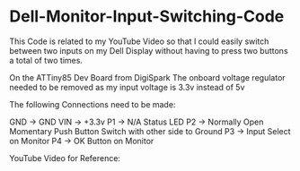 # Dell-Monitor-Input-Switching-Code

This Code is related to my YouTube Video so that I could easily switch between two inputs on my Dell Display without having to press two buttons a total of two times.

On the ATTiny85 Dev Board from DigiSpark The onboard voltage regulator needed to be removed as my input voltage is 3.3v instead of 5v

The following Connections need to be made:

GND -> GND
VIN -> +3.3v
P1 -> N/A Status LED
P2 -> Normally Open Momentary Push Button Switch with other side to Ground
P3 -> Input Select on Monitor
P4 -> OK Button on Monitor

YouTube Video for Reference:
